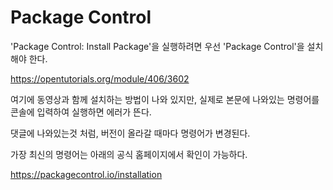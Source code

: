 # Package Control
'Package Control: Install Package'을 실행하려면 우선 'Package Control'을 설치해야 한다.

https://opentutorials.org/module/406/3602

여기에 동영상과 함께 설치하는 방법이 나와 있지만,
실제로 본문에 나와있는 명령어를 콘솔에 입력하여 실행하면 에러가 뜬다.

댓글에 나와있는것 처럼, 버전이 올라갈 때마다 명령어가 변경된다.

가장 최신의 명령어는 아래의 공식 홈페이지에서 확인이 가능하다.

https://packagecontrol.io/installation